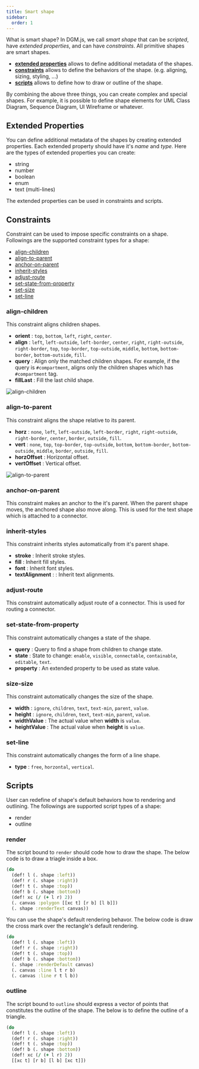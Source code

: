 ```yaml
---
title: Smart shape
sidebar:
  order: 1
---
```


What is smart shape? In DGM.js, we call _smart shape_ that can be _scripted_, have _extended properties_, and can have _constraints_. All primitive shapes are smart shapes.

- [**extended properties**](#extended-properties) allows to define additional metadata of the shapes.
- [**constraints**](#constraints) allows to define the behaviors of the shape. (e.g. aligning, sizing, styling, ...)
- [**scripts**](#scripts) allows to define how to draw or outline of the shape.

By combining the above three things, you can create complex and special shapes. For example, it is possible to define shape elements for UML Class Diagram, Sequence Diagram, UI Wireframe or whatever.

## Extended Properties

You can define additional metadata of the shapes by creating extended properties. Each extended property should have it's _name_ and _type_. Here are the types of extended properties you can create:

- string
- number
- boolean
- enum
- text (multi-lines)

The extended properties can be used in constraints and scripts.

## Constraints

Constraint can be used to impose specific constraints on a shape. Followings are the supported constraint types for a shape:

- [align-children](#align-children)
- [align-to-parent](#align-to-parent)
- [anchor-on-parent](#anchor-on-parent)
- [inherit-styles](#inherit-styles)
- [adjust-route](#adjust-route)
- [set-state-from-property](#set-state-from-property)
- [set-size](#size-size)
- [set-line](#set-line)

### align-children

This constraint aligns children shapes.

- **orient** : `top`, `bottom`, `left`, `right`, `center`.
- **align** : `left`, `left-outside`, `left-border`, `center`, `right`, `right-outside`, `right-border`, `top`, `top-border`, `top-outside`, `middle`, `bottom`, `bottom-border`, `bottom-outside`, `fill`.
- **query** : Align only the matched children shapes. For example, if the query is `#compartment`, aligns only the children shapes which has `#compartment` tag.
- **fillLast** : Fill the last child shape.

![align-children](https://fs.dgm.sh/i/_lGjyzTaaz_R7sZ4L1VHe/lt@1x.png)

### align-to-parent

This constraint aligns the shape relative to its parent.

- **horz** : `none`, `left`, `left-outside`, `left-border`, `right`, `right-outside`, `right-border`, `center`, `border`, `outside`, `fill`.
- **vert** : `none`, `top`, `top-border`, `top-outside`, `bottom`, `bottom-border`, `bottom-outside`, `middle`, `border`, `outside`, `fill`.
- **horzOffset** : Horizontal offset.
- **vertOffset** : Vertical offset.

![align-to-parent](https://fs.dgm.sh/i/Rf8jUx1l3ZTMmOJQmTKZI/lt@1x.png)

### anchor-on-parent

This constraint makes an anchor to the it's parent. When the parent shape moves, the anchored shape also move along. This is used for the text shape which is attached to a connector.

### inherit-styles

This constraint inherits styles automatically from it's parent shape.

- **stroke** : Inherit stroke styles.
- **fill** : Inherit fill styles.
- **font** : Inherit font styles.
- **textAlignment** :  : Inherit text alignments.

### adjust-route

This constraint automatically adjust route of a connector. This is used for routing a connector.

### set-state-from-property

This constraint automatically changes a state of the shape.

- **query** : Query to find a shape from children to change state.
- **state** : State to change: `enable`, `visible`, `connectable`, `containable`, `editable`, `text`.
- **property** : An extended property to be used as state value.

### size-size

This constraint automatically changes the size of the shape.

- **width** : `ignore`, `children`, `text`, `text-min`, `parent`, `value`.
- **height** : `ignore`, `children`, `text`, `text-min`, `parent`, `value`.
- **widthValue** : The actual value when **width** is `value`.
- **heightValue** : The actual value when **height** is `value`.

### set-line

This constraint automatically changes the form of a line shape.

- **type** : `free`, `horzontal`, `vertical`.

## Scripts

User can redefine of shape's default behaviors how to rendering and outlining. The followings are supported script types of a shape:

- render
- outline

### render

The script bound to `render` should code how to draw the shape. The below code is to draw a triagle inside a box.

```clojure title="render (triangle)"
(do
  (def! l (. shape :left))
  (def! r (. shape :right))
  (def! t (. shape :top))
  (def! b (. shape :bottom))
  (def! xc (/ (+ l r) 2))
  (. canvas :polygon [[xc t] [r b] [l b]])
  (. shape :renderText canvas))
```

You can use the shape's default rendering behavor. The below code is draw the cross mark over the rectangle's default rendering.

```clojure title="render (cross box)"
(do
  (def! l (. shape :left))
  (def! r (. shape :right))
  (def! t (. shape :top))
  (def! b (. shape :bottom))
  (. shape :renderDefault canvas)
  (. canvas :line l t r b)
  (. canvas :line r t l b))
```

### outline

The script bound to `outline` should express a vector of points that constitutes the outline of the shape. The below is to define the outline of a triangle.

```clojure title="outline (triangle)"
(do
  (def! l (. shape :left))
  (def! r (. shape :right))
  (def! t (. shape :top))
  (def! b (. shape :bottom))
  (def! xc (/ (+ l r) 2))
  [[xc t] [r b] [l b] [xc t]])
```

